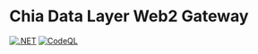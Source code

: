 # Chia Data Layer Web2 Gateway

[![.NET](https://github.com/Datalayer-Storage/Web2Gateway/actions/workflows/main_g2to3.yml/badge.svg)](https://github.com/Datalayer-Storage/Web2Gateway/actions/workflows/main_g2to3.yml)
[![CodeQL](https://github.com/Datalayer-Storage/Web2Gateway/actions/workflows/github-code-scanning/codeql/badge.svg)](https://github.com/Datalayer-Storage/Web2Gateway/actions/workflows/github-code-scanning/codeql)
